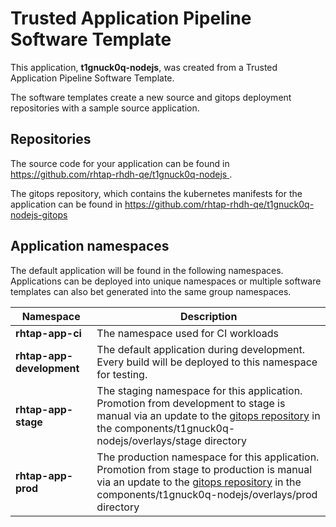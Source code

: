 # Trusted Application Pipeline Software Template

This application, **t1gnuck0q-nodejs**, was created from a Trusted Application Pipeline Software Template.

The software templates create a new source and gitops deployment repositories with a sample source application. 

## Repositories

The source code for your application can be found in [https://github.com/rhtap-rhdh-qe/t1gnuck0q-nodejs ](https://github.com/rhtap-rhdh-qe/t1gnuck0q-nodejs ).
 
The gitops repository, which contains the kubernetes manifests for the application can be found in 
[https://github.com/rhtap-rhdh-qe/t1gnuck0q-nodejs-gitops ](https://github.com/rhtap-rhdh-qe/t1gnuck0q-nodejs-gitops ) 

## Application namespaces 

The default application will be found in the following namespaces. Applications can be deployed into unique namespaces or multiple software templates can also bet generated into the same group namespaces.  

|  Namespace   |  Description   |  
| -------- | -------- |
| **rhtap-app-ci** | The namespace used for CI workloads |
| **rhtap-app-development** | The default application during development. Every build will be deployed to this namespace for testing. |
| **rhtap-app-stage** | The staging namespace for this application. Promotion from development to stage is manual via an update to the [gitops repository](https://github.com/rhtap-rhdh-qe/t1gnuck0q-nodejs-gitops ) in the components/t1gnuck0q-nodejs/overlays/stage directory |
| **rhtap-app-prod** | The production namespace for this application. Promotion from stage to production is manual via an update to the [gitops repository](https://github.com/rhtap-rhdh-qe/t1gnuck0q-nodejs-gitops ) in the components/t1gnuck0q-nodejs/overlays/prod directory |